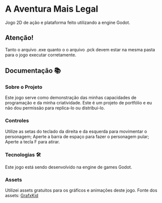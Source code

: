 # A Aventura Mais Legal
Jogo 2D de ação e plataforma feito utilizando a engine Godot.

## Atenção!
Tanto o arquivo .exe quanto o o arquivo .pck devem estar na mesma pasta para o jogo executar corretamente.

## Documentação 📚

### Sobre o Projeto
Este jogo serve como demonstração das minhas capacidades de programação e da minha criatividade. Este é um projeto de portfólio e eu não dou permissão para replica-lo ou distribui-lo.

### Controles
Utilize as setas do teclado da direita e da esquerda para movimentar o personagem;
Aperte a barra de espaço para fazer o personagem pular;
Aperte a tecla F para atirar.

### Tecnologias 🛠
Este jogo está sendo desenvolvido na engine de games Godot.

### Assets
Utilizei assets gratuitos para os gráficos e animações deste jogo.
Fonte dos assets: [GrafxKid](https://grafxkid.itch.io)
